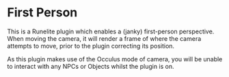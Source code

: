 # First Person

This is a Runelite plugin which enables a (janky) first-person perspective. When moving the camera, it will render a frame of where the camera attempts to move, prior to the plugin correcting its position. 

As this plugin makes use of the Occulus mode of camera, you will be unable to interact with any NPCs or Objects whilst the plugin is on.